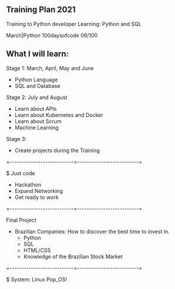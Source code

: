 ## Training Plan 2021

Training to Python developer
Learning: Python and SQL

March|Python 100daysofcode 09/100

## What I will learn:

Stage 1: March, April, May and June

* Python Language
* SQL and Database

Stage 2: July and August

* Learn about APIs
* Learn about Kubernetes and Docker
* Learn about Scrum
* Machine Learning

Stage 3:

* Create projects during the Training

=---------------------------=--------------------------=

$ Just code

- Hackathon
- Expand Networking
- Get ready to work

=---------------------------=--------------------------=

Final Project

* Brazilian Companies: How to discover the best time to invest in.
    * Python
    * SQL
    * HTML/CSS
    * Knowledge of the Brazilian Stock Market

=---------------------------=--------------------------=

$ System: Linux Pop_OS!
